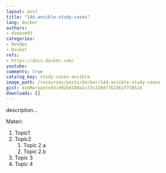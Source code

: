 ```yaml
---
layout: post
title: "14d-ansible-study-cases"
lang: docker
authors:
- dimasm93
categories:
- DevOps
- Docker
refs: 
- https://docs.docker.com/
youtube: 
comments: true
catalog_key: study-cases-ansible
image_path: /resources/posts/docker/14d-ansible-study-cases
gist: dimMaryanto93/d92bd18da1c73c230d7762361f738524
downloads: []
---
```



description...

<!--more-->

Materi: 

1. Topic1
2. Topic2
    1. Topic 2.a
    2. Topic 2.b
3. Topic 3
4. Topic 4